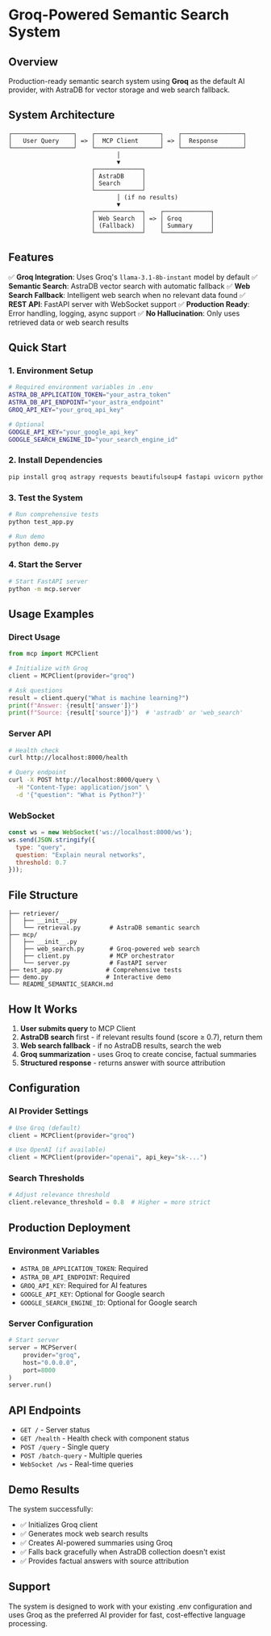 # Groq-Powered Semantic Search System

## Overview
Production-ready semantic search system using **Groq** as the default AI provider, with AstraDB for vector storage and web search fallback.

## System Architecture

```
┌─────────────────┐    ┌──────────────────┐    ┌─────────────────┐
│   User Query    │ => │  MCP Client      │ => │  Response       │
└─────────────────┘    └──────────────────┘    └─────────────────┘
                              │
                              ▼
                       ┌─────────────┐
                       │ AstraDB     │
                       │ Search      │
                       └─────────────┘
                              │ (if no results)
                              ▼
                       ┌─────────────┐    ┌─────────────┐
                       │ Web Search  │ => │ Groq        │
                       │ (Fallback)  │    │ Summary     │
                       └─────────────┘    └─────────────┘
```

## Features

✅ **Groq Integration**: Uses Groq's `llama-3.1-8b-instant` model by default
✅ **Semantic Search**: AstraDB vector search with automatic fallback
✅ **Web Search Fallback**: Intelligent web search when no relevant data found
✅ **REST API**: FastAPI server with WebSocket support
✅ **Production Ready**: Error handling, logging, async support
✅ **No Hallucination**: Only uses retrieved data or web search results

## Quick Start

### 1. Environment Setup
```bash
# Required environment variables in .env
ASTRA_DB_APPLICATION_TOKEN="your_astra_token"
ASTRA_DB_API_ENDPOINT="your_astra_endpoint"
GROQ_API_KEY="your_groq_api_key"

# Optional
GOOGLE_API_KEY="your_google_api_key"
GOOGLE_SEARCH_ENGINE_ID="your_search_engine_id"
```

### 2. Install Dependencies
```bash
pip install groq astrapy requests beautifulsoup4 fastapi uvicorn python-dotenv
```

### 3. Test the System
```bash
# Run comprehensive tests
python test_app.py

# Run demo
python demo.py
```

### 4. Start the Server
```bash
# Start FastAPI server
python -m mcp.server
```

## Usage Examples

### Direct Usage
```python
from mcp import MCPClient

# Initialize with Groq
client = MCPClient(provider="groq")

# Ask questions
result = client.query("What is machine learning?")
print(f"Answer: {result['answer']}")
print(f"Source: {result['source']}")  # 'astradb' or 'web_search'
```

### Server API
```bash
# Health check
curl http://localhost:8000/health

# Query endpoint
curl -X POST http://localhost:8000/query \
  -H "Content-Type: application/json" \
  -d '{"question": "What is Python?"}'
```

### WebSocket
```javascript
const ws = new WebSocket('ws://localhost:8000/ws');
ws.send(JSON.stringify({
  type: "query",
  question: "Explain neural networks",
  threshold: 0.7
}));
```

## File Structure
```
├── retriever/
│   ├── __init__.py
│   └── retrieval.py        # AstraDB semantic search
├── mcp/
│   ├── __init__.py
│   ├── web_search.py       # Groq-powered web search
│   ├── client.py           # MCP orchestrator
│   └── server.py           # FastAPI server
├── test_app.py            # Comprehensive tests
├── demo.py                # Interactive demo
└── README_SEMANTIC_SEARCH.md
```

## How It Works

1. **User submits query** to MCP Client
2. **AstraDB search** first - if relevant results found (score ≥ 0.7), return them
3. **Web search fallback** - if no AstraDB results, search the web
4. **Groq summarization** - uses Groq to create concise, factual summaries
5. **Structured response** - returns answer with source attribution

## Configuration

### AI Provider Settings
```python
# Use Groq (default)
client = MCPClient(provider="groq")

# Use OpenAI (if available)
client = MCPClient(provider="openai", api_key="sk-...")
```

### Search Thresholds
```python
# Adjust relevance threshold
client.relevance_threshold = 0.8  # Higher = more strict
```

## Production Deployment

### Environment Variables
- `ASTRA_DB_APPLICATION_TOKEN`: Required
- `ASTRA_DB_API_ENDPOINT`: Required  
- `GROQ_API_KEY`: Required for AI features
- `GOOGLE_API_KEY`: Optional for Google search
- `GOOGLE_SEARCH_ENGINE_ID`: Optional for Google search

### Server Configuration
```python
# Start server
server = MCPServer(
    provider="groq",
    host="0.0.0.0",
    port=8000
)
server.run()
```

## API Endpoints

- `GET /` - Server status
- `GET /health` - Health check with component status
- `POST /query` - Single query
- `POST /batch-query` - Multiple queries
- `WebSocket /ws` - Real-time queries

## Demo Results

The system successfully:
- ✅ Initializes Groq client
- ✅ Generates mock web search results  
- ✅ Creates AI-powered summaries using Groq
- ✅ Falls back gracefully when AstraDB collection doesn't exist
- ✅ Provides factual answers with source attribution

## Support

The system is designed to work with your existing .env configuration and uses Groq as the preferred AI provider for fast, cost-effective language processing.